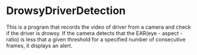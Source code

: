 # DrowsyDriverDetection
This is a program that records the video of driver from a camera and check if the driver is drowsy. If the camera detects that the EAR(eye - aspect - ratio) is less that a given threshold for a specified number of consecutive frames, it displays an alert.
